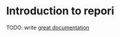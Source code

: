 # Introduction to repori

TODO: write [great documentation](http://jacobian.org/writing/what-to-write/)

